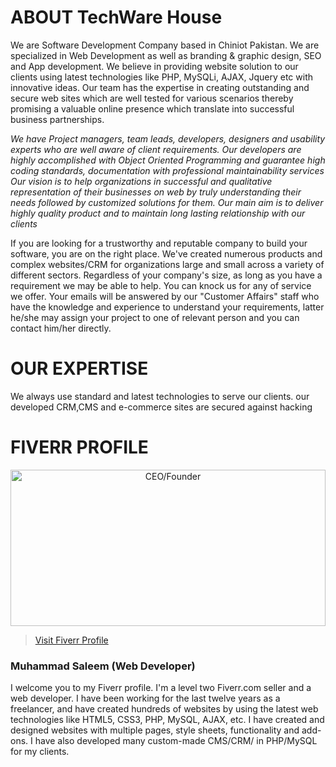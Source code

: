 # ABOUT TechWare House

We are Software Development Company based in Chiniot Pakistan. We are specialized in Web Development as well as branding & graphic design, SEO and App development. We believe in providing website solution to our clients using latest technologies like PHP, MySQLi, AJAX, Jquery etc with innovative ideas. Our team has the expertise in creating outstanding and secure web sites which are well tested for various scenarios thereby promising a valuable online presence which translate into successful business partnerships.

*We have Project managers, team leads, developers, designers and usability experts who are well aware of client requirements. Our developers are highly accomplished with Object Oriented Programming and guarantee high coding standards, documentation with professional maintainability services
Our vision is to help organizations in successful and qualitative representation of their businesses on web by truly understanding their needs followed by customized solutions for them. Our main aim is to deliver highly quality product and to maintain long lasting relationship with our clients*

If you are looking for a trustworthy and reputable company to build your software, you are on the right place. We've created numerous products and complex websites/CRM for organizations large and small across a variety of different sectors. Regardless of your company's size, as long as you have a requirement we may be able to help. You can knock us for any of service we offer. Your emails will be answered by our "Customer Affairs" staff who have the knowledge and experience to understand your requirements, latter he/she may assign your project to one of relevant person and you can contact him/her directly.

# OUR EXPERTISE
We always use standard and latest technologies to serve our clients. our developed CRM,CMS and e-commerce sites are secured against hacking

# FIVERR PROFILE

<div align="center">
<img width="100%" height = "250px" src="(https://twh360.com/images/fiverr-profile/profile-picture.jpg" alt="CEO/Founder" />
</div>

> [Visit Fiverr Profile](https://www.fiverr.com/saleemwebs)

### Muhammad Saleem (Web Developer)

I welcome you to my Fiverr profile. I'm a level two Fiverr.com seller and a web developer. I have been working for the last twelve years as a freelancer, and have created hundreds of websites by using the latest web technologies like HTML5, CSS3, PHP, MySQL, AJAX, etc. I have created and designed websites with multiple pages, style sheets, functionality and add-ons. I have also developed many custom-made CMS/CRM/ in PHP/MySQL for my clients.
